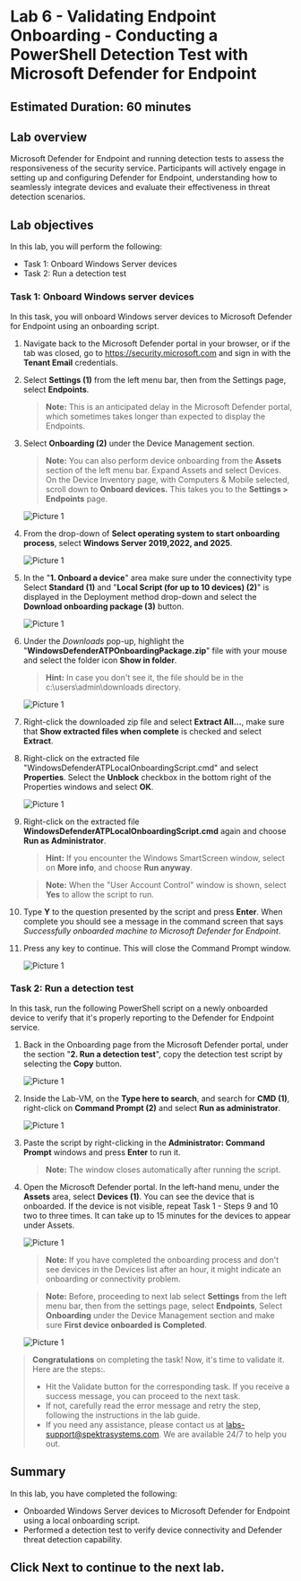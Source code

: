 # Lab 6 - Validating Endpoint Onboarding - Conducting a PowerShell Detection Test with Microsoft Defender for Endpoint

## Estimated Duration: 60 minutes

## Lab overview

Microsoft Defender for Endpoint and running detection tests to assess the responsiveness of the security service. Participants will actively engage in setting up and configuring Defender for Endpoint, understanding how to seamlessly integrate devices and evaluate their effectiveness in threat detection scenarios.

## Lab objectives

In this lab, you will perform the following:

- Task 1: Onboard Windows Server devices 
- Task 2: Run a detection test

### Task 1: Onboard Windows server devices

In this task, you will onboard Windows server devices to Microsoft Defender for Endpoint using an onboarding script.

1. Navigate back to the Microsoft Defender portal in your browser, or if the tab was closed, go to https://security.microsoft.com and sign in with the **Tenant Email** credentials.

1. Select **Settings (1)** from the left menu bar, then from the Settings page, select **Endpoints**.

   >**Note:** This is an anticipated delay in the Microsoft Defender portal, which sometimes takes longer than expected to display the Endpoints.

1. Select **Onboarding (2)** under the Device Management section.

    >**Note:** You can also perform device onboarding from the **Assets** section of the left menu bar. Expand Assets and select Devices. On the Device Inventory page, with Computers & Mobile selected, scroll down to **Onboard devices.** This takes you to the **Settings > Endpoints** page.

   ![Picture 1](media/settings.png)

1. From the drop-down of **Select operating system to start onboarding process**, select **Windows Server 2019,2022, and 2025**.

   ![Picture 1](media/L2-T1-S4.png)

1. In the "**1. Onboard a device**" area make sure under the connectivity type Select **Standard (1)** and  "**Local Script (for up to 10 devices) (2)**" is displayed in the Deployment method drop-down and select the **Download onboarding package (3)** button. 

   ![Picture 1](media/L2-T1-S5.png)

1. Under the *Downloads* pop-up, highlight the "**WindowsDefenderATPOnboardingPackage.zip**" file with your mouse and select the folder icon **Show in folder**. 

    >**Hint:** In case you don't see it, the file should be in the c:\users\admin\downloads directory.
    
   ![Picture 1](media/showinfolder.png)

1. Right-click the downloaded zip file and select **Extract All...**, make sure that **Show extracted files when complete** is checked and select **Extract**.

1. Right-click on the extracted file "WindowsDefenderATPLocalOnboardingScript.cmd" and select **Properties**. Select the **Unblock** checkbox in the bottom right of the Properties windows and select **OK**.

   ![Picture 1](media/sc200-mod2-unblock.png)

1. Right-click on the extracted file **WindowsDefenderATPLocalOnboardingScript.cmd** again and choose **Run as Administrator**.  

    >**Hint:** If you encounter the Windows SmartScreen window, select on **More info**, and choose **Run anyway**. 

    >**Note:**  When the "User Account Control" window is shown, select **Yes** to allow the script to run.
    
1. Type **Y** to the question presented by the script and press **Enter**. When complete you should see a message in the command screen that says *Successfully onboarded machine to Microsoft Defender for Endpoint*.

1. Press any key to continue. This will close the Command Prompt window.

   ![Picture 1](media/SC-200-img25.png)

### Task 2: Run a detection test

In this task, run the following PowerShell script on a newly onboarded device to verify that it's properly reporting to the Defender for Endpoint service.

1. Back in the Onboarding page from the Microsoft Defender portal, under the section "**2. Run a detection test**", copy the detection test script by selecting the **Copy** button.  

   ![Picture 1](media/copy.png)

1. Inside the Lab-VM, on the **Type here to search**, and search for **CMD (1)**, right-click on **Command Prompt (2)** and select **Run as administrator**.

   ![Picture 1](media/cmd.png)

1. Paste the script by right-clicking in the **Administrator: Command Prompt** windows and press **Enter** to run it. 

    >**Note:** The window closes automatically after running the script.

1. Open the Microsoft Defender portal. In the left-hand menu, under the **Assets** area, select **Devices (1)**. You can see the device that is onboarded. If the device is not visible, repeat Task 1 - Steps 9 and 10 two to three times. It can take up to 15 minutes for the devices to appear under Assets.

   ![Picture 1](media/device1.png)

    >**Note:** If you have completed the onboarding process and don't see devices in the Devices list after an hour, it might indicate an onboarding or connectivity problem.

    >**Note:** Before, proceeding to next lab select **Settings** from the left menu bar, then from the settings page, select **Endpoints**, Select **Onboarding** under 
     the Device Management section and make sure **First device onboarded is Completed**.
    
     ![Picture 1](media/endpoint_lab21.png)

> **Congratulations** on completing the task! Now, it's time to validate it. Here are the steps:.
> - Hit the Validate button for the corresponding task. If you receive a success message, you can proceed to the next task. 
> - If not, carefully read the error message and retry the step, following the instructions in the lab guide.
> - If you need any assistance, please contact us at labs-support@spektrasystems.com. We are available 24/7 to help you out.
   
<validation step="2de23ac0-d39f-4a7a-88f8-f0bf5554a542" />

## Summary

In this lab, you have completed the following:

- Onboarded Windows Server devices to Microsoft Defender for Endpoint using a local onboarding script.
- Performed a detection test to verify device connectivity and Defender threat detection capability.

## Click Next to continue to the next lab.
